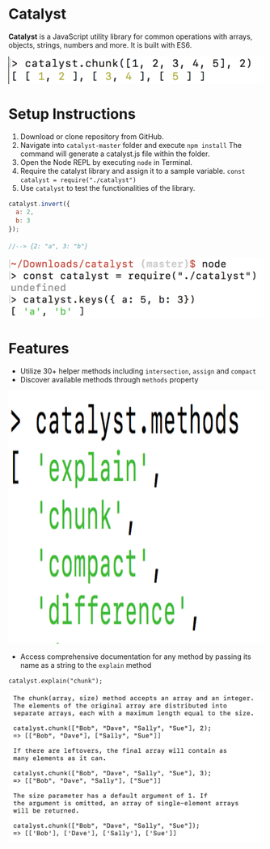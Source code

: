 # Catalyst

**Catalyst** is a JavaScript utility library for common operations with
arrays, objects, strings, numbers and more. It is built with ES6.

![chunk Method](/screenshots/chunk-method.png)

# Setup Instructions

1) Download or clone repository from GitHub.
2) Navigate into `catalyst-master` folder and execute `npm install`
The command will generate a catalyst.js file within the folder.
3) Open the Node REPL by executing `node` in Terminal.
4) Require the catalyst library and assign it to a sample variable.
`const catalyst = require("./catalyst")`
5) Use `catalyst` to test the functionalities of the library.

```javascript
catalyst.invert({
  a: 2,
  b: 3
});

//--> {2: "a", 3: "b"}
```

![Setup Process](/screenshots/setup.png)

# Features

- Utilize 30+ helper methods including `intersection`, `assign` and `compact`
- Discover available methods through `methods` property

<img src="./screenshots/methods-property.png" alt="methods Property" height="500"/>

- Access comprehensive documentation for any method by passing its
name as a string to the `explain` method

```
catalyst.explain("chunk");
```
![explain Method](/screenshots/explain-method.png)
